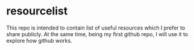 # resourcelist

This repo is intended to contain list of useful resources which I prefer to share publicly. At the same time, being my first github repo, I will use it to explore how github works. 


